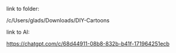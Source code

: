 link to folder:

/c/Users/glads/Downloads/DIY-Cartoons


link to AI:

https://chatgpt.com/c/68d44911-08b8-832b-b41f-171964251ecb
